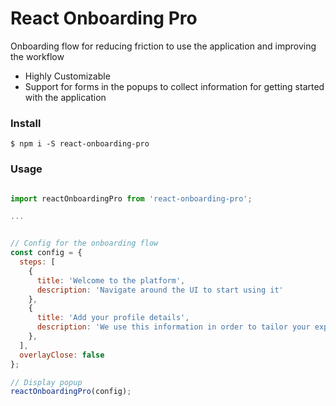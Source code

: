 # React Onboarding Pro

Onboarding flow for reducing friction to use the application and improving the workflow

- Highly Customizable
- Support for forms in the popups to collect information for getting started with the application

### Install

```
$ npm i -S react-onboarding-pro
```

### Usage

```js

import reactOnboardingPro from 'react-onboarding-pro';

...


// Config for the onboarding flow
const config = {
  steps: [
    {
      title: 'Welcome to the platform',
      description: 'Navigate around the UI to start using it'
    },
    {
      title: 'Add your profile details',
      description: 'We use this information in order to tailor your experience'
    },
  ],
  overlayClose: false
};

// Display popup
reactOnboardingPro(config);

```
